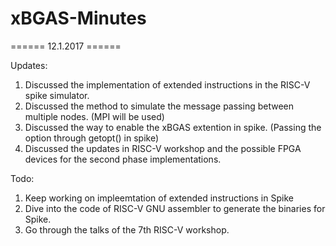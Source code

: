 # xBGAS-Minutes


====== 12.1.2017 ======

Updates:
1. Discussed the implementation of extended instructions in the RISC-V spike simulator.
2. Discussed the method to simulate the message passing between multiple nodes. (MPI will be used)
3. Discussed the way to enable the xBGAS extention in spike. (Passing the option through getopt() in spike)
4. Discussed the updates in RISC-V workshop and the possible FPGA devices for the second phase implementations. 

Todo:
1. Keep working on impleemtation of extended instructions in Spike
2. Dive into the code of RISC-V GNU assembler to generate the binaries for Spike.
3. Go through the talks of the 7th RISC-V workshop. 
